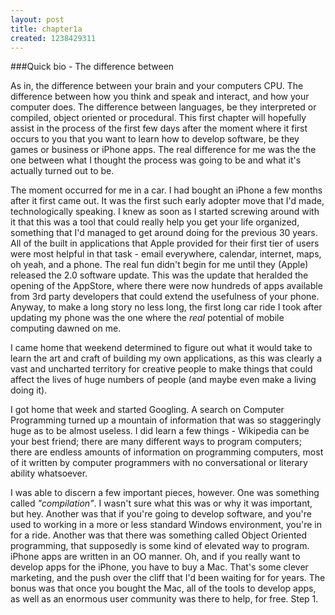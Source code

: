 ```yaml
--- 
layout: post
title: chapter1a
created: 1238429311
---
```

###Quick bio - The difference between
	
As in, the difference between your brain and your computers CPU.  The difference between how you think and speak and interact, and how your computer does.  The difference between languages, be they interpreted or compiled, object oriented or procedural.  This first chapter will hopefully assist in the process of the first few days after the moment where it first occurs to you that you want to learn how to develop software, be they games or business or iPhone apps.  The real difference for me was the the one between what I thought the process was going to be and what it's actually turned out to be.

The moment occurred for me in a car.  I had bought an iPhone a few months after it first came out.  It was the first such early adopter move that I'd made, technologically speaking.  I knew as soon as I started screwing around with it that this was a tool that could really help you get your life organized, something that I'd managed to get around doing for the previous 30 years.  All of the built in applications that Apple provided for their first tier of users were most helpful in that task - email everywhere, calendar, internet, maps, oh yeah, and a phone.  The real fun didn't begin for me until they (Apple) released the 2.0 software update.  This was the update that heralded the opening of the AppStore, where there were now hundreds of apps available from 3rd party developers that could extend the usefulness of your phone.  Anyway, to make a long story no less long, the first long car ride I took after updating my phone was the one where the <em>real</em> potential of mobile computing dawned on me.

I came home that weekend determined to figure out what it would take to learn the art and craft of building my own applications, as this was clearly a vast and uncharted territory for creative people to make things that could affect the lives of huge numbers of people (and maybe even make a living doing it).

I got home that week and started Googling.  A search on Computer Programming turned up a mountain of information that was so staggeringly huge as to be almost useless.  I did learn a few things - Wikipedia can be your best friend; there are many different ways to program computers; there are endless amounts of information on programming computers, most of it written by computer programmers with no conversational or literary ability whatsoever.

I was able to discern a few important pieces, however.  One was something called _"compilation"_.  I wasn't sure what this was or why it was important, but hey.  Another was that if you're going to develop software, and you're used to working in a more or less standard Windows environment, you're in for a ride.  Another was that there was something called Object Oriented programming, that supposedly is some kind of elevated way to program.  iPhone apps are written in an OO manner.  Oh, and if you really want to develop apps for the iPhone, you have to buy a Mac.  That's some clever marketing, and the push over the cliff that I'd been waiting for for years.  The bonus was that once you bought the Mac, all of the tools to develop apps, as well as an enormous user community was there to help, for free.  Step 1.

